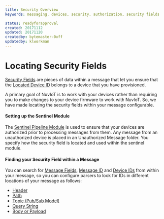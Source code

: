 ```yaml
---
title: Security Overview
keywords: messaging, devices, security, authorization, security fields

status: readyforapproval
created: 20171112
updated: 20171120
createdby: bytemaster-0xff
updatedby: klworkman
---
```

# Locating Security Fields

[Security Fields](SecurityFields.md) are pieces of data within a message that let you ensure that the 
[Located Device ID](../Messaging/Parsing/DeviceIdParsing.md) belongs to a device that you have provisioned.

A primary goal of NuvIoT is to work with your devices rather than requiring you to make changes to your device
firmware to work with NuvIoT.  So, we have made locating the security fields within your message configurable.

#### Setting up the Sentinel Module
The [Sentinel Pipeline Module](../PipelineModules/Sentinel.md) is used to ensure that your devices are 
authorized prior to processing messages from them.  Any message from an 
unauthorized device is placed in an Unauthorized Message folder.  You specify how the security field
is located and used within the sentinel module.  

#### Finding your Security Field within a Message
You can search for [Message Fields](../Messaging/MessageFields.md), [Message ID](../Messaging/Parsing/MessageIdParsing.md) and [Device IDs](../Messaging/Parsing/DeviceIdParsing.md) from within your message, so
you can configure parsers to look for IDs in different locations of your message as follows:

* [Header](../Messaging/Parsing/ParsingFromHeader.md)
* [Path](../Messaging/Parsing/ParsingFromPath.md)
* [Topic (Pub/Sub Model)](../Messaging/Parsing/ParsingFromTopic.md)
* [Query String](../Messaging/Parsing/ParsingFromQueryString.md)
* [Body or Payload](../Messaging/Parsing/ParsingFromBody.md)
 
